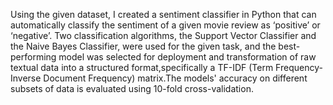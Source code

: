 Using the given dataset, I created a sentiment classifier in Python that can automatically classify the sentiment of a given movie review as ‘positive’ or ‘negative’. Two classification algorithms, the Support Vector Classifier and the Naive Bayes Classifier, were used for the given task, and the best-performing model was selected for deployment and transformation of raw textual data into a structured format,specifically a TF-IDF (Term Frequency-Inverse Document Frequency) matrix.The models' accuracy on different subsets of data is evaluated using 10-fold cross-validation.
